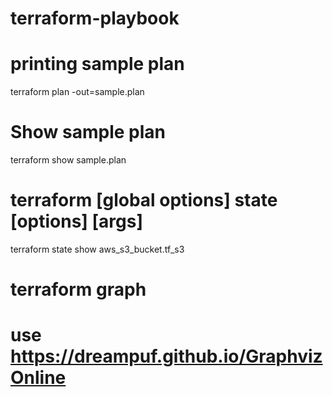 # terraform-playbook

# printing sample plan
terraform plan  -out=sample.plan

# Show sample plan 
terraform show sample.plan

#  terraform [global options] state <subcommand> [options] [args]
terraform state show aws_s3_bucket.tf_s3

# terraform graph

# use https://dreampuf.github.io/GraphvizOnline